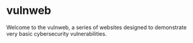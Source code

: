 # vulnweb
Welcome to the vulnweb, a series of websites designed to demonstrate very basic cybersecurity vulnerabilities. 

